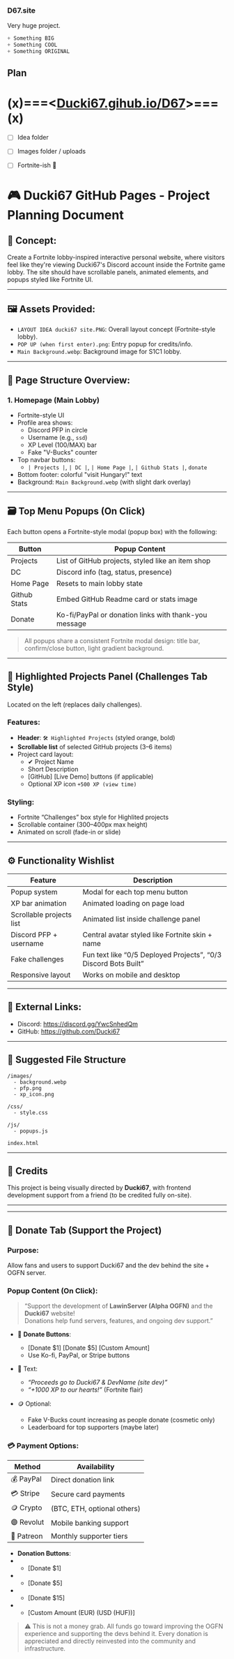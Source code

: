 ### D67.site
Very huge project.

```js
+ Something BIG
+ Something COOL
+ Something ORIGINAL
```
## Plan
# (x)===<[Ducki67.gihub.io/D67](https://example.site)>===(x)
- [ ] Idea folder
- [ ] Images folder / uploads
- [ ] Fortnite-ish 👀 



# 🎮 Ducki67 GitHub Pages - Project Planning Document

## 🧠 Concept:
Create a Fortnite lobby-inspired interactive personal website, where visitors feel like they're viewing Ducki67's Discord account inside the Fortnite game lobby. The site should have scrollable panels, animated elements, and popups styled like Fortnite UI.

---

## 🖼️ Assets Provided:

- `LAYOUT IDEA ducki67 site.PNG`: Overall layout concept (Fortnite-style lobby).
- `POP UP (when first enter).png`: Entry popup for credits/info.
- `Main Background.webp`: Background image for S1C1 lobby.

---

## 🧱 Page Structure Overview:

### 1. Homepage (Main Lobby)
- Fortnite-style UI
- Profile area shows:
  - Discord PFP in circle
  - Username (e.g., `ssd`)
  - XP Level (100/MAX) bar
  - Fake "V-Bucks" counter
- Top navbar buttons:
  - `| Projects |`, `| DC |`, `| Home Page |`, `| Github Stats |`, `donate`
- Bottom footer: colorful "visit Hungary!" text
- Background: `Main Background.webp` (with slight dark overlay)

---

## 🗃️ Top Menu Popups (On Click)

Each button opens a Fortnite-style modal (popup box) with the following:

| Button         | Popup Content                                                              |
|----------------|-----------------------------------------------------------------------------|
| Projects       | List of GitHub projects, styled like an item shop                          |
| DC             | Discord info (tag, status, presence)                                        |
| Home Page      | Resets to main lobby state                                                  |
| Github Stats   | Embed GitHub Readme card or stats image                                     |
| Donate         | Ko-fi/PayPal or donation links with thank-you message                      |

> All popups share a consistent Fortnite modal design: title bar, confirm/close button, light gradient background.

---

## 🧩 Highlighted Projects Panel (Challenges Tab Style)

Located on the left (replaces daily challenges).

### Features:
- **Header**: `🛠️ Highlighted Projects` (styled orange, bold)
- **Scrollable list** of selected GitHub projects (3–6 items)
- Project card layout:
  - ✔ Project Name
  - Short Description
  - [GitHub] [Live Demo] buttons (if applicable)
  - Optional XP icon `+500 XP (view time)`

### Styling:
- Fortnite “Challenges” box style for Highlited projects
- Scrollable container (300–400px max height)
- Animated on scroll (fade-in or slide)

---

## ⚙️ Functionality Wishlist

| Feature                      | Description                                                         |
|------------------------------|---------------------------------------------------------------------|
| Popup system                 | Modal for each top menu button                                      |
| XP bar animation             | Animated loading on page load                                       |
| Scrollable projects list     | Animated list inside challenge panel                                |
| Discord PFP + username       | Central avatar styled like Fortnite skin + name                     |
| Fake challenges              | Fun text like “0/5 Deployed Projects”, “0/3 Discord Bots Built”     |
| Responsive layout            | Works on mobile and desktop                                         |

---

## 🔗 External Links:
- Discord: https://discord.gg/YwcSnhedQm
- GitHub: https://github.com/Ducki67

---

## 📁 Suggested File Structure

```
/images/
  - background.webp
  - pfp.png
  - xp_icon.png

/css/
  - style.css

/js/
  - popups.js

index.html
```

---

## 👥 Credits

This project is being visually directed by **Ducki67**, with frontend development support from a friend (to be credited fully on-site).

---


---

## 💸 Donate Tab (Support the Project)

### Purpose:
Allow fans and users to support Ducki67 and the dev behind the site + OGFN server.

### Popup Content (On Click):
> “Support the development of **LawinServer (Alpha OGFN)** and the **Ducki67** website!  
> Donations help fund servers, features, and ongoing dev support.”

- 💖 **Donate Buttons**:
  - [Donate $1] [Donate $5] [Custom Amount]
  - Use Ko-fi, PayPal, or Stripe buttons

- 💬 Text:
  - _“Proceeds go to Ducki67 & DevName (site dev)”_
  - _“+1000 XP to our hearts!”_ (Fortnite flair)

- 🪙 Optional:
  - Fake V-Bucks count increasing as people donate (cosmetic only)
  - Leaderboard for top supporters (maybe later)



### 💳 Payment Options:

| Method     | Availability            |
|------------|--------------------------|
| 💰 PayPal   | Direct donation link     |
| 💳 Stripe   | Secure card payments     |
| 🪙 Crypto   | (BTC, ETH, optional others) |
| 🟣 Revolut  | Mobile banking support   |
| 🧡 Patreon  | Monthly supporter tiers  |

- **Donation Buttons**:
- - [Donate $1] 
- - [Donate $5] 
- - [Donate $15] 
- - [Custom Amount (EUR) (USD (HUF))]

> ⚠️ This is not a money grab. All funds go toward improving the OGFN experience and supporting the devs behind it. Every donation is appreciated and directly reinvested into the community and infrastructure.
